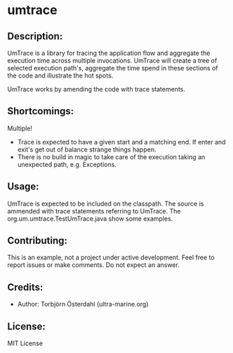 # umtrace

## Description: 
UmTrace is a library for tracing the application flow and aggregate the execution time across multiple invocations. UmTrace will create a tree of selected execution path's, aggregate the time spend in these sections of the code and illustrate the hot spots. 

UmTrace works by amending the code with trace statements. 

## Shortcomings: 
Multiple!
* Trace is expected to have a given start and a matching end. If enter and exit's get out of balance strange things happen. 
* There is no build in magic to take care of the execution taking an unexpected path, e.g. Exceptions. 

## Usage: 
UmTrace is expected to be included on the classpath. The source is ammended with trace statements referring to UmTrace. The org.um.umtrace.TestUmTrace.java show some examples. 



## Contributing: 
This is an example, not a project under active development. Feel free to report issues or make comments. Do not expect an answer.  

## Credits: 
* Author: Torbjörn Österdahl (ultra-marine.org)

## License: 
MIT License
